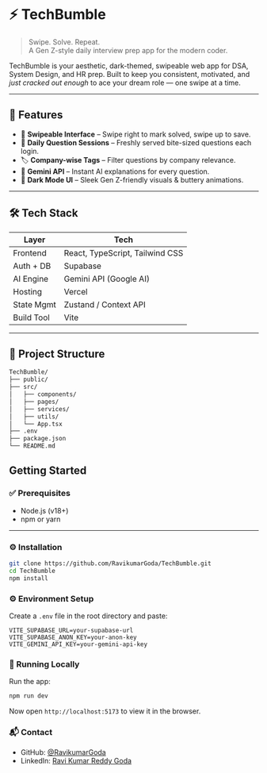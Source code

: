 # ⚡ TechBumble

> Swipe. Solve. Repeat.  
> A Gen Z-style daily interview prep app for the modern coder.

TechBumble is your aesthetic, dark-themed, swipeable web app for DSA, System Design, and HR prep. Built to keep you consistent, motivated, and *just cracked out enough* to ace your dream role — one swipe at a time.

---

## 🌟 Features

- 🎴 **Swipeable Interface** – Swipe right to mark solved, swipe up to save.
- 🧠 **Daily Question Sessions** – Freshly served bite-sized questions each login.
- 🏷️ **Company-wise Tags** – Filter questions by company relevance.
- 🤖 **Gemini API** – Instant AI explanations for every question.
- 🌚 **Dark Mode UI** – Sleek Gen Z-friendly visuals & buttery animations.

---

## 🛠️ Tech Stack

| Layer      | Tech                            |
| ---------- | ------------------------------- |
| Frontend   | React, TypeScript, Tailwind CSS |
| Auth + DB  | Supabase                        |
| AI Engine  | Gemini API (Google AI)          |
| Hosting    | Vercel                          |
| State Mgmt | Zustand / Context API           |
| Build Tool | Vite                            |

---

## 🧩 Project Structure

```bash
TechBumble/
├── public/
├── src/
│   ├── components/
│   ├── pages/
│   ├── services/
│   ├── utils/
│   └── App.tsx
├── .env
├── package.json
└── README.md

```
## Getting Started

### ✅ Prerequisites
- Node.js (v18+)  
- npm or yarn


---

### ⚙️ Installation

```bash
git clone https://github.com/RavikumarGoda/TechBumble.git
cd TechBumble
npm install
```
### ⚙️ Environment Setup

Create a `.env` file in the root directory and paste:

```env
VITE_SUPABASE_URL=your-supabase-url
VITE_SUPABASE_ANON_KEY=your-anon-key
VITE_GEMINI_API_KEY=your-gemini-api-key
```
### 🚀 Running Locally

Run the app:

```bash
npm run dev

```
Now open `http://localhost:5173` to view it in the browser.

### 📬 Contact


- GitHub: [@RavikumarGoda](https://github.com/RavikumarGoda)  
- LinkedIn: [Ravi Kumar Reddy Goda](https://www.linkedin.com/in/ravikumargoda)
